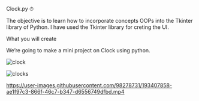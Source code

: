 Clock.py  ⏱

The objective is to learn how to incorporate concepts OOPs into the Tkinter library of Python. I have used the Tkinter library for creting the UI.

What you will create

We’re going to make a mini project on Clock using python.



![clock](https://user-images.githubusercontent.com/98278731/193407593-d914fbc9-e586-4af8-8517-03dfef12c4e0.png)

![clocks](https://user-images.githubusercontent.com/98278731/193407647-73850f08-a88e-463d-a0e3-6a70f898eb31.png)



https://user-images.githubusercontent.com/98278731/193407858-ae1f97c3-866f-46c7-b347-d6556749dfbd.mp4

